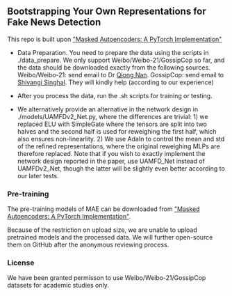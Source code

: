 ## Bootstrapping Your Own Representations for Fake News Detection

This repo is built upon ["Masked Autoencoders: A PyTorch Implementation"](https://github.com/facebookresearch/mae)

* Data Preparation. You need to prepare the data using the scripts in ./data_prepare. We only support Weibo/Weibo-21/GossipCop so far, and the data should be downloaded exactly from the following sources. Weibo/Weibo-21: send email to Dr [Qiong Nan](nanqiong19z<nanqiong19z@ict.ac.cn). GossipCop: send email to [Shivangi Singhal](shivangis@iiitd.ac.in). They will kindly help (according to our experience)

* After you process the data, run the .sh scripts for training or testing.

* We alternatively provide an alternative in the network design in ./models/UAMFDv2_Net.py, where the differences are trivial: 1) we replaced ELU with SimpleGate where the tensors are split into two halves and the second half is used for reweighing the first half, which also ensures non-linearlity. 2) We use AdaIn to control the mean and std of the refined representations, where the original reweighing MLPs are therefore replaced. Note that if you wish to exactly implement the network design reported in the paper, use UAMFD_Net instead of UAMFDv2_Net, though the latter will be slightly even better according to our later tests.

### Pre-training

The pre-training models of MAE can be downloaded from ["Masked Autoencoders: A PyTorch Implementation"](https://github.com/facebookresearch/mae).

Because of the restriction on upload size, we are unable to upload pretrained models and the processed data. We will further open-source them on GitHub after the anonymous reviewing process.

### License

We have been granted permisson to use Weibo/Weibo-21/GossipCop datasets for academic studies only.
